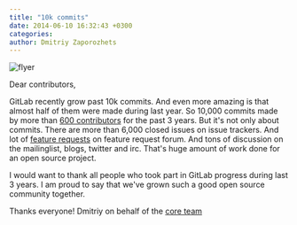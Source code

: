 ```yaml
---
title: "10k commits"
date: 2014-06-10 16:32:43 +0300
categories: 
author: Dmitriy Zaporozhets
---
```



![flyer](/images/10k/flyer_10k.png)

<!--more-->

Dear contributors,

GitLab recently grow past 10k commits. And even more amazing is that almost half of them were made during last year. So 10,000 commits made by more than [600 contributors](http://contributors.gitlab.com/) for the past 3 years. But it's not only about commits. There are more than 6,000 closed issues on issue trackers. And lot of [feature requests](http://feedback.gitlab.com/) on feature request forum. And tons of discussion on the mailinglist, blogs, twitter and irc. That's huge amount of work done for an open source project. 

I would want to thank all people who took part in GitLab progress during last 3 years. I am proud to say that we've grown such a good open source community together. 

Thanks everyone!
Dmitriy on behalf of the [core team](https://www.gitlab.com/core-team/)